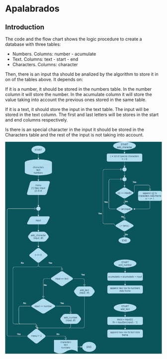 # Apalabrados

## Introduction

The code and the flow chart shows the logic procedure to create a database with three tables:

 * Numbers. Columns: number - acumulate
 * Text. Columns: text - start - end
 * Characters. Columns: character

Then, there is an input tha should be analized by the algorithm to store it in on of the tables above. It depends on:

  If it is a number, it should be stored in the numbers table. In the number column it will store the number. In the acumulate column it will store the value taking into account the previous ones stored in the same table.
  
  If it is a text, it should store the input in the text table. The input will be stored in the text column. The first and last letters will be stores in the start and end columns respectively.
  
  Is there is an special character in the input it should be stored in the Characters table and the rest of the input is not taking into account.
  
![](/Nuevo.drawio.png)
